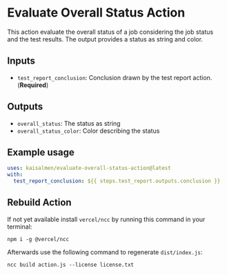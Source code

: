 # Evaluate Overall Status Action

This action evaluate the overall status of a job considering the job status and the test results. The output provides a status as string and color.

## Inputs

* `test_report_conclusion`: Conclusion drawn by the test report action. (**Required**)

## Outputs

* `overall_status`: The status as string
* `overall_status_color`: Color describing the status

## Example usage

```yaml
uses: kaisalmen/evaluate-overall-status-action@latest
with:
  test_report_conclusion: ${{ steps.test_report.outputs.conclusion }}
```

## Rebuild Action

If not yet available install `vercel/ncc` by running this command in your terminal:
```shell
npm i -g @vercel/ncc
```

Afterwards use the following command to regenerate `dist/index.js`:
```shell
ncc build action.js --license license.txt
```

